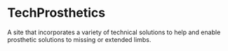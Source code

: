 # TechProsthetics
A site that incorporates a variety of technical solutions to help and enable prosthetic solutions to missing or extended limbs.
